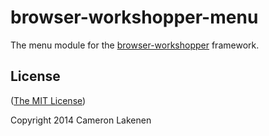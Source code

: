 # browser-workshopper-menu

The menu module for the [browser-workshopper](https://github.com/lakenen/browser-workshopper) framework.

## License

([The MIT License](LICENSE))

Copyright 2014 Cameron Lakenen

